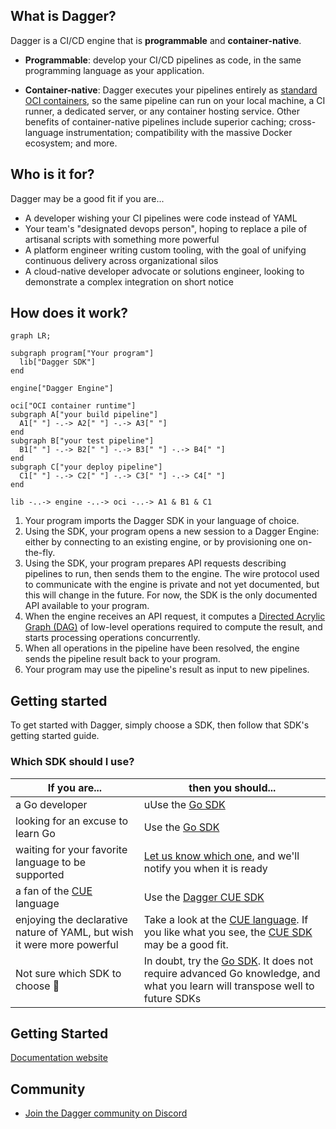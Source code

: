## What is Dagger?

Dagger is a CI/CD engine that is **programmable** and **container-native**.

* **Programmable**: develop your CI/CD pipelines as code, in the same programming language as your application.

* **Container-native**: Dagger executes your pipelines entirely as [standard OCI containers](https://opencontainers.org), so the same pipeline can run on your local machine, a CI runner, a dedicated server, or any container hosting service. Other benefits of container-native pipelines include superior caching; cross-language instrumentation; compatibility with the massive Docker ecosystem; and more.

## Who is it for?

Dagger may be a good fit if you are...

* A developer wishing your CI pipelines were code instead of YAML
* Your team's "designated devops person", hoping to replace a pile of artisanal scripts with something more powerful
* A platform engineer writing custom tooling, with the goal of unifying continuous delivery across organizational silos
* A cloud-native developer advocate or solutions engineer, looking to demonstrate a complex integration on short notice

## How does it work?

```mermaid
graph LR;

subgraph program["Your program"]
  lib["Dagger SDK"]
end

engine["Dagger Engine"]

oci["OCI container runtime"]
subgraph A["your build pipeline"]
  A1[" "] -.-> A2[" "] -.-> A3[" "]
end
subgraph B["your test pipeline"]
  B1[" "] -.-> B2[" "] -.-> B3[" "] -.-> B4[" "]
end
subgraph C["your deploy pipeline"]
  C1[" "] -.-> C2[" "] -.-> C3[" "] -.-> C4[" "]
end

lib -..-> engine -..-> oci -..-> A1 & B1 & C1
```

1. Your program imports the Dagger SDK in your language of choice.
2. Using the SDK, your program opens a new session to a Dagger Engine: either by connecting to an existing engine, or by provisioning one on-the-fly.
3. Using the SDK, your program prepares API requests describing pipelines to run, then sends them to the engine. The wire protocol used to communicate with the engine is private and not yet documented, but this will change in the future. For now, the SDK is the only documented API available to your program.
4. When the engine receives an API request, it computes a [Directed Acrylic Graph (DAG)](https://en.wikipedia.org/wiki/Directed_acyclic_graph) of low-level operations required to compute the result, and starts processing operations concurrently.
5. When all operations in the pipeline have been resolved, the engine sends the pipeline result back to your program.
6. Your program may use the pipeline's result as input to new pipelines.

## Getting started

To get started with Dagger, simply choose a SDK, then follow that SDK's getting started guide.

### Which SDK should I use?

| If you are... | then you should... |
| -- | -- |
| a Go developer | uUse the [Go SDK](sdk/go) |
| looking for an excuse to learn Go | Use the [Go SDK](sdk/go) |
| waiting for your favorite language to be supported | [Let us know which one](https://blocklayer.typeform.com/to/a6m5gKSS), and we'll notify you when it is ready
| a fan of the [CUE](https://cuelang.org) language | Use the [Dagger CUE SDK](sdk/cue) |
| enjoying the declarative nature of YAML, but wish it were more powerful | Take a look at the [CUE language](https://cuelang.org). If you like what you see, the [CUE SDK](sdk/cue) may be a good fit. |
| Not sure which SDK to choose 🤷 | In doubt, try the [Go SDK](sdk/go). It does not require advanced Go knowledge, and what you learn will transpose well to future SDKs

## Getting Started

[Documentation website](https://docs.dagger.io/)

## Community

* [Join the Dagger community on Discord](https://discord.gg/ufnyBtc8uY)
